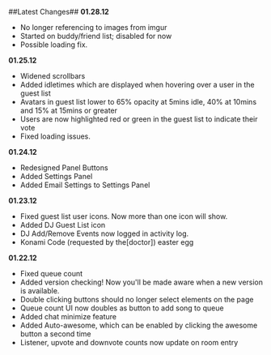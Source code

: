 ##Latest Changes##
**01.28.12**

* No longer referencing to images from imgur
* Started on buddy/friend list; disabled for now
* Possible loading fix.

**01.25.12**

* Widened scrollbars
* Added idletimes which are displayed when hovering over a user in the guest list
* Avatars in guest list lower to 65% opacity at 5mins idle, 40% at 10mins and 15% at 15mins or greater
* Users are now highlighted red or green in the guest list to indicate their vote
* Fixed loading issues.
 
**01.24.12**

* Redesigned Panel Buttons
* Added Settings Panel
* Added Email Settings to Settings Panel

**01.23.12**

* Fixed guest list user icons. Now more than one icon will show.
* Added DJ Guest List icon
* DJ Add/Remove Events now logged in activity log.
* Konami Code (requested by the[doctor]) easter egg

**01.22.12**

* Fixed queue count
* Added version checking! Now you'll be made aware when a new version is available.
* Double clicking buttons should no longer select elements on the page
* Queue count UI now doubles as button to add song to queue
* Added chat minimize feature 
* Added Auto-awesome, which can be enabled by clicking the awesome button a second time
* Listener, upvote and downvote counts now update on room entry
